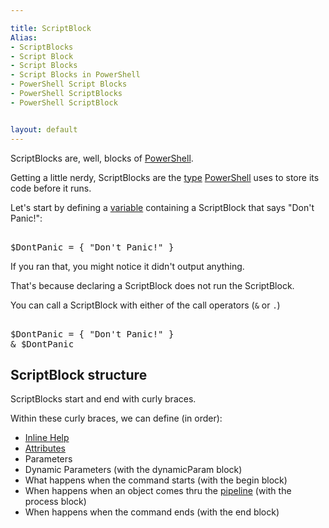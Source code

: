 ```yaml
---

title: ScriptBlock
Alias: 
- ScriptBlocks
- Script Block
- Script Blocks
- Script Blocks in PowerShell
- PowerShell Script Blocks
- PowerShell ScriptBlocks
- PowerShell ScriptBlock


layout: default
---
```


ScriptBlocks are, well, blocks of [PowerShell](/PowerShell).

Getting a little nerdy, ScriptBlocks are the [type](/PowerShell/Types) [PowerShell](/PowerShell) uses to store its code before it runs.

Let's start by defining a [variable](/PowerShell/Variables) containing a ScriptBlock that says "Don't Panic!":

<pre><br/><span class='Warning'>$DontPanic</span>&nbsp;<span class='Magenta'>=</span>&nbsp;<span class='Magenta'>{</span>&nbsp;<span class='Verbose'>"Don't Panic!"</span>&nbsp;<span class='Magenta'>}</span><br/></pre>

If you ran that, you might notice it didn't output anything.

That's because declaring a ScriptBlock does not run the ScriptBlock.

You can call a ScriptBlock with either of the call operators (`&` or `.`)

<pre><br/><span class='Warning'>$DontPanic</span>&nbsp;<span class='Magenta'>=</span>&nbsp;<span class='Magenta'>{</span>&nbsp;<span class='Verbose'>"Don't Panic!"</span>&nbsp;<span class='Magenta'>}</span><br/><span class='Magenta'>&</span>&nbsp;<span class='Warning'>$DontPanic</span><br/></pre>

## ScriptBlock structure

ScriptBlocks start and end with curly braces.

Within these curly braces, we can define (in order):

* [Inline Help](/PowerShell/Help/Inline-Help)
* [Attributes](/PowerShell/Attributes)
* Parameters
* Dynamic Parameters (with the dynamicParam block)
* What happens when the command starts (with the begin block)
* When happens when an object comes thru the [pipeline](/PowerShell/Concepts/The-Object-Pipeline) (with the process block)
* When happens when the command ends (with the end block)
